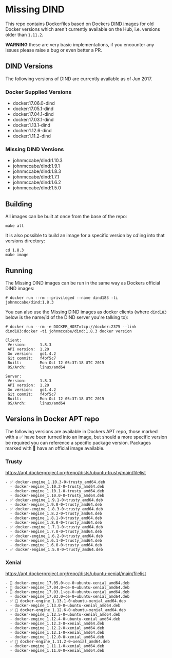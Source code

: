 # Missing DIND

This repo contains Dockerfiles based on Dockers [DIND images](https://hub.docker.com/_/docker/) for old Docker versions which aren't currently available on the Hub, i.e. versions older than `1.11.2`.

**WARNING** these are very basic implementations, if you encounter any issues please raise a bug or even better a PR.

## DIND Versions

The following versions of DIND are currently available as of Jun 2017.

### Docker Supplied Versions

- docker:17.06.0-dind
- docker:17.05.1-dind
- docker:17.04.1-dind
- docker:17.03.1-dind
- docker:1.13.1-dind
- docker:1.12.6-dind
- docker:1.11.2-dind

### Missing DIND Versions

- johnmccabe/dind:1.10.3
- johnmccabe/dind:1.9.1
- johnmccabe/dind:1.8.3
- johnmccabe/dind:1.7.1
- johnmccabe/dind:1.6.2
- johnmccabe/dind:1.5.0


## Building

All images can be built at once from the base of the repo:
```
make all
```
It is also possible to build an image for a specific version by cd'ing into that versions directory:
```
cd 1.8.3
make image
```

## Running

The Missing DIND images can be run in the same way as Dockers official DIND images:
```
# docker run --rm --privileged --name dind183 -ti johnmccabe/dind:1.8.3
```

You can also use the Missing DIND images as docker clients (where `dind183` below is the name/id of the DIND server you're talking to):
```
# docker run --rm -e DOCKER_HOST=tcp://docker:2375 --link dind183:docker -ti johnmccabe/dind:1.8.3 docker version

Client:
 Version:      1.8.3
 API version:  1.20
 Go version:   go1.4.2
 Git commit:   f4bf5c7
 Built:        Mon Oct 12 05:37:18 UTC 2015
 OS/Arch:      linux/amd64

Server:
 Version:      1.8.3
 API version:  1.20
 Go version:   go1.4.2
 Git commit:   f4bf5c7
 Built:        Mon Oct 12 05:37:18 UTC 2015
 OS/Arch:      linux/amd64

```

## Versions in Docker APT repo

The following versions are available in Dockers APT repo, those marked with a ✅ have been turned into an image, but should a more specific version be required you can reference a specific package version. Packages marked with 🐳 have an official image available.

### Trusty
https://apt.dockerproject.org/repo/dists/ubuntu-trusty/main/filelist
```
- ✅ docker-engine_1.10.3-0~trusty_amd64.deb
  - docker-engine_1.10.2-0~trusty_amd64.deb
  - docker-engine_1.10.1-0~trusty_amd64.deb
  - docker-engine_1.10.0-0~trusty_amd64.deb
- ✅ docker-engine_1.9.1-0~trusty_amd64.deb
  - docker-engine_1.9.0-0~trusty_amd64.deb
- ✅ docker-engine_1.8.3-0~trusty_amd64.deb
  - docker-engine_1.8.2-0~trusty_amd64.deb
  - docker-engine_1.8.1-0~trusty_amd64.deb
  - docker-engine_1.8.0-0~trusty_amd64.deb
- ✅ docker-engine_1.7.1-0~trusty_amd64.deb
  - docker-engine_1.7.0-0~trusty_amd64.deb
- ✅ docker-engine_1.6.2-0~trusty_amd64.deb
  - docker-engine_1.6.1-0~trusty_amd64.deb
  - docker-engine_1.6.0-0~trusty_amd64.deb
- ✅ docker-engine_1.5.0-0~trusty_amd64.deb
```

### Xenial

https://apt.dockerproject.org/repo/dists/ubuntu-xenial/main/filelist
```
- 🐳 docker-engine_17.05.0~ce-0~ubuntu-xenial_amd64.deb
- 🐳 docker-engine_17.04.0~ce-0~ubuntu-xenial_amd64.deb
- 🐳 docker-engine_17.03.1~ce-0~ubuntu-xenial_amd64.deb
  - docker-engine_17.03.0~ce-0~ubuntu-xenial_amd64.deb
- ✅ 🐳 docker-engine_1.13.1-0~ubuntu-xenial_amd64.deb
  - docker-engine_1.13.0-0~ubuntu-xenial_amd64.deb
- ✅ 🐳 docker-engine_1.12.6-0~ubuntu-xenial_amd64.deb
  - docker-engine_1.12.5-0~ubuntu-xenial_amd64.deb
  - docker-engine_1.12.4-0~ubuntu-xenial_amd64.deb
  - docker-engine_1.12.3-0~xenial_amd64.deb
  - docker-engine_1.12.2-0~xenial_amd64.deb
  - docker-engine_1.12.1-0~xenial_amd64.deb
  - docker-engine_1.12.0-0~xenial_amd64.deb
- ✅ 🐳 docker-engine_1.11.2-0~xenial_amd64.deb
  - docker-engine_1.11.1-0~xenial_amd64.deb
  - docker-engine_1.11.0-0~xenial_amd64.deb
```
